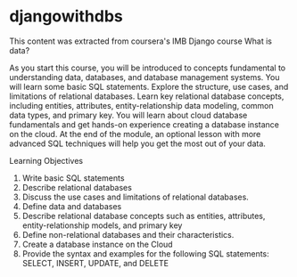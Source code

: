 # djangowithdbs

This content was extracted from coursera's IMB Django course
What is data? 

As you start this course, you will be introduced to concepts fundamental to understanding data, databases, and database management systems. You will learn some basic SQL statements. Explore the structure, use cases, and limitations of relational databases. Learn key relational database concepts, including entities, attributes, entity-relationship data modeling, common data types, and primary key. You will learn about cloud database fundamentals and get hands-on experience creating a database instance on the cloud. At the end of the module, an optional lesson with more advanced SQL techniques will help you get the most out of your data.

Learning Objectives
1. Write basic SQL statements
2. Describe relational databases
3. Discuss the use cases and limitations of relational databases.
4. Define data and databases
5. Describe relational database concepts such as entities, attributes, entity-relationship models, and primary key
6. Define non-relational databases and their characteristics.
7. Create a database instance on the Cloud
8. Provide the syntax and examples for the following SQL statements: SELECT, INSERT, UPDATE, and DELETE